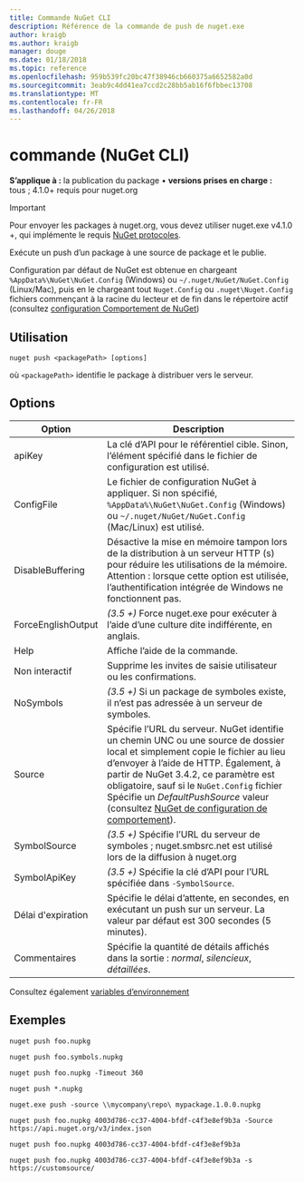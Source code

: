 ```yaml
---
title: Commande NuGet CLI
description: Référence de la commande de push de nuget.exe
author: kraigb
ms.author: kraigb
manager: douge
ms.date: 01/18/2018
ms.topic: reference
ms.openlocfilehash: 959b539fc20bc47f38946cb660375a6652582a0d
ms.sourcegitcommit: 3eab9c4dd41ea7ccd2c28bb5ab16f6fbbec13708
ms.translationtype: MT
ms.contentlocale: fr-FR
ms.lasthandoff: 04/26/2018
---
```

# <a name="push-command-nuget-cli"></a>commande (NuGet CLI)

**S’applique à :** la publication du package &bullet; **versions prises en charge :** tous ; 4.1.0+ requis pour nuget.org

> [!Important]
> Pour envoyer les packages à nuget.org, vous devez utiliser nuget.exe v4.1.0 +, qui implémente le requis [NuGet protocoles](../api/nuget-protocols.md).

Exécute un push d’un package à une source de package et le publie.

Configuration par défaut de NuGet est obtenue en chargeant `%AppData%\NuGet\NuGet.Config` (Windows) ou `~/.nuget/NuGet/NuGet.Config` (Linux/Mac), puis en le chargeant tout `Nuget.Config` ou `.nuget\Nuget.Config` fichiers commençant à la racine du lecteur et de fin dans le répertoire actif (consultez [configuration Comportement de NuGet](../consume-packages/configuring-nuget-behavior.md))

## <a name="usage"></a>Utilisation

```cli
nuget push <packagePath> [options]
```

où `<packagePath>` identifie le package à distribuer vers le serveur.

## <a name="options"></a>Options

| Option | Description |
| --- | --- |
| apiKey | La clé d’API pour le référentiel cible. Sinon, l’élément spécifié dans le fichier de configuration est utilisé. |
| ConfigFile | Le fichier de configuration NuGet à appliquer. Si non spécifié, `%AppData%\NuGet\NuGet.Config` (Windows) ou `~/.nuget/NuGet/NuGet.Config` (Mac/Linux) est utilisé.|
| DisableBuffering | Désactive la mise en mémoire tampon lors de la distribution à un serveur HTTP (s) pour réduire les utilisations de la mémoire. Attention : lorsque cette option est utilisée, l’authentification intégrée de Windows ne fonctionnent pas. |
| ForceEnglishOutput | *(3.5 +)*  Force nuget.exe pour exécuter à l’aide d’une culture dite indifférente, en anglais. |
| Help | Affiche l’aide de la commande. |
| Non interactif | Supprime les invites de saisie utilisateur ou les confirmations. |
| NoSymbols | *(3.5 +)*  Si un package de symboles existe, il n’est pas adressée à un serveur de symboles. |
| Source | Spécifie l’URL du serveur. NuGet identifie un chemin UNC ou une source de dossier local et simplement copie le fichier au lieu d’envoyer à l’aide de HTTP.  Également, à partir de NuGet 3.4.2, ce paramètre est obligatoire, sauf si le `NuGet.Config` fichier Spécifie un *DefaultPushSource* valeur (consultez [NuGet de configuration de comportement](../consume-packages/configuring-nuget-behavior.md)). |
| SymbolSource | *(3.5 +)*  Spécifie l’URL du serveur de symboles ; nuget.smbsrc.net est utilisé lors de la diffusion à nuget.org |
| SymbolApiKey | *(3.5 +)*  Spécifie la clé d’API pour l’URL spécifiée dans `-SymbolSource`. |
| Délai d'expiration | Spécifie le délai d’attente, en secondes, en exécutant un push sur un serveur. La valeur par défaut est 300 secondes (5 minutes). |
| Commentaires | Spécifie la quantité de détails affichés dans la sortie : *normal*, *silencieux*, *détaillées*. |

Consultez également [variables d’environnement](cli-ref-environment-variables.md)

## <a name="examples"></a>Exemples

```cli
nuget push foo.nupkg

nuget push foo.symbols.nupkg

nuget push foo.nupkg -Timeout 360

nuget push *.nupkg

nuget.exe push -source \\mycompany\repo\ mypackage.1.0.0.nupkg

nuget push foo.nupkg 4003d786-cc37-4004-bfdf-c4f3e8ef9b3a -Source https://api.nuget.org/v3/index.json

nuget push foo.nupkg 4003d786-cc37-4004-bfdf-c4f3e8ef9b3a

nuget push foo.nupkg 4003d786-cc37-4004-bfdf-c4f3e8ef9b3a -s https://customsource/
```
